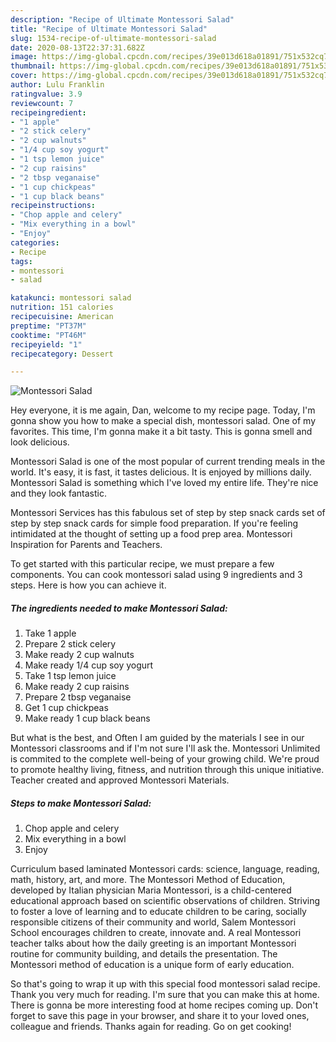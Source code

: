 ```yaml
---
description: "Recipe of Ultimate Montessori Salad"
title: "Recipe of Ultimate Montessori Salad"
slug: 1534-recipe-of-ultimate-montessori-salad
date: 2020-08-13T22:37:31.682Z
image: https://img-global.cpcdn.com/recipes/39e013d618a01891/751x532cq70/montessori-salad-recipe-main-photo.jpg
thumbnail: https://img-global.cpcdn.com/recipes/39e013d618a01891/751x532cq70/montessori-salad-recipe-main-photo.jpg
cover: https://img-global.cpcdn.com/recipes/39e013d618a01891/751x532cq70/montessori-salad-recipe-main-photo.jpg
author: Lulu Franklin
ratingvalue: 3.9
reviewcount: 7
recipeingredient:
- "1 apple"
- "2 stick celery"
- "2 cup walnuts"
- "1/4 cup soy yogurt"
- "1 tsp lemon juice"
- "2 cup raisins"
- "2 tbsp veganaise"
- "1 cup chickpeas"
- "1 cup black beans"
recipeinstructions:
- "Chop apple and celery"
- "Mix everything in a bowl"
- "Enjoy"
categories:
- Recipe
tags:
- montessori
- salad

katakunci: montessori salad 
nutrition: 151 calories
recipecuisine: American
preptime: "PT37M"
cooktime: "PT46M"
recipeyield: "1"
recipecategory: Dessert

---
```



![Montessori Salad](https://img-global.cpcdn.com/recipes/39e013d618a01891/751x532cq70/montessori-salad-recipe-main-photo.jpg)

Hey everyone, it is me again, Dan, welcome to my recipe page. Today, I'm gonna show you how to make a special dish, montessori salad. One of my favorites. This time, I'm gonna make it a bit tasty. This is gonna smell and look delicious.

Montessori Salad is one of the most popular of current trending meals in the world. It's easy, it is fast, it tastes delicious. It is enjoyed by millions daily. Montessori Salad is something which I've loved my entire life. They're nice and they look fantastic.

Montessori Services has this fabulous set of step by step snack cards set of step by step snack cards for simple food preparation. If you&#39;re feeling intimidated at the thought of setting up a food prep area. Montessori Inspiration for Parents and Teachers.


To get started with this particular recipe, we must prepare a few components. You can cook montessori salad using 9 ingredients and 3 steps. Here is how you can achieve it.

<!--inarticleads1-->

##### The ingredients needed to make Montessori Salad:

1. Take 1 apple
1. Prepare 2 stick celery
1. Make ready 2 cup walnuts
1. Make ready 1/4 cup soy yogurt
1. Take 1 tsp lemon juice
1. Make ready 2 cup raisins
1. Prepare 2 tbsp veganaise
1. Get 1 cup chickpeas
1. Make ready 1 cup black beans


But what is the best, and Often I am guided by the materials I see in our Montessori classrooms and if I&#39;m not sure I&#39;ll ask the. Montessori Unlimited is commited to the complete well-being of your growing child. We&#39;re proud to promote healthy living, fitness, and nutrition through this unique initiative. Teacher created and approved Montessori Materials. 

<!--inarticleads2-->

##### Steps to make Montessori Salad:

1. Chop apple and celery
1. Mix everything in a bowl
1. Enjoy


Curriculum based laminated Montessori cards: science, language, reading, math, history, art, and more. The Montessori Method of Education, developed by Italian physician Maria Montessori, is a child-centered educational approach based on scientific observations of children. Striving to foster a love of learning and to educate children to be caring, socially responsible citizens of their community and world, Salem Montessori School encourages children to create, innovate and. A real Montessori teacher talks about how the daily greeting is an important Montessori routine for community building, and details the presentation. The Montessori method of education is a unique form of early education. 

So that's going to wrap it up with this special food montessori salad recipe. Thank you very much for reading. I'm sure that you can make this at home. There is gonna be more interesting food at home recipes coming up. Don't forget to save this page in your browser, and share it to your loved ones, colleague and friends. Thanks again for reading. Go on get cooking!
